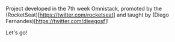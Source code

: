 Project developed in the 7th week Omnistack, promoted by the (RocketSeat)[https://twitter.com/rocketseat] and taught by (Diego Fernandes)[https://twitter.com/dieegosf]!

Let's go!
